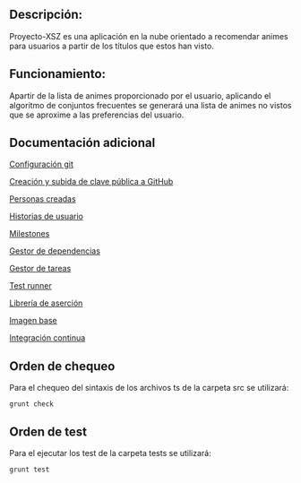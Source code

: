 ## Descripción:
Proyecto-XSZ es una aplicación en la nube orientado a recomendar animes para usuarios a partir de los títulos que estos han visto.

## Funcionamiento:
Apartir de la lista de animes proporcionado por el usuario, aplicando el algoritmo de conjuntos frecuentes se generará una lista de animes no vistos que se aproxime a las preferencias del usuario.

## Documentación adicional
[Configuración git](docs/screenshots/config%20git.png)

[Creación y subida de clave pública a GitHub](docs/screenshots/claveSSH.png)

[Personas creadas](docs/documentations/personas.md)

[Historias de usuario](docs/documentations/user-stories.md)

[Milestones](docs/documentations/milestone.md)

[Gestor de dependencias](docs/documentations/gestor-de-dependencias.md)

[Gestor de tareas](docs/documentations/gestor-de-tareas.md)

[Test runner](docs/documentations/test-runner.md)

[Librería de aserción](docs/documentations/librería-de-aserción.md)

[Imagen base](docs/documentations/imagen-base.md)

[Integración continua](docs/documentations/integración-continua.md)

## Orden de chequeo
Para el chequeo del sintaxis de los archivos ts de la carpeta src se utilizará:
```shell
grunt check
```
## Orden de test
Para el ejecutar los test de la carpeta tests se utilizará:
```shell
grunt test
```
